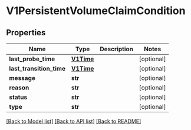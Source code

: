 # V1PersistentVolumeClaimCondition

## Properties
Name | Type | Description | Notes
------------ | ------------- | ------------- | -------------
**last_probe_time** | [**V1Time**](V1Time.md) |  | [optional] 
**last_transition_time** | [**V1Time**](V1Time.md) |  | [optional] 
**message** | **str** |  | [optional] 
**reason** | **str** |  | [optional] 
**status** | **str** |  | [optional] 
**type** | **str** |  | [optional] 

[[Back to Model list]](../README.md#documentation-for-models) [[Back to API list]](../README.md#documentation-for-api-endpoints) [[Back to README]](../README.md)


